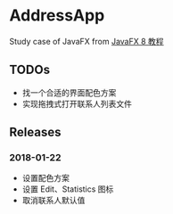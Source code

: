 # AddressApp
Study case of JavaFX from [JavaFX 8 教程](http://code.makery.ch/library/javafx-8-tutorial/zh-cn/)

## TODOs
- 找一个合适的界面配色方案
- 实现拖拽式打开联系人列表文件

## Releases
### 2018-01-22
- 设置配色方案
- 设置 Edit、Statistics 图标
- 取消联系人默认值